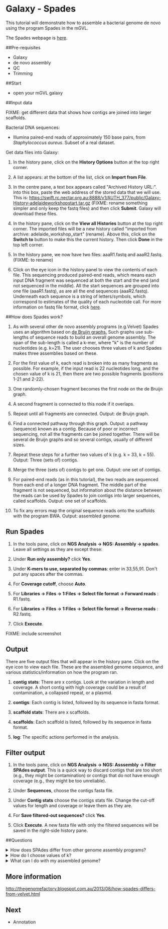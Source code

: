# Galaxy - Spades

This tutorial will demonstrate how to assemble a bacterial genome de novo using the program Spades in the mGVL.

The Spades webpage is [here](http://bioinf.spbau.ru/spades).

##Pre-requisites

- Galaxy
- de novo assembly
- QC
- Trimming

##Start

- open your mGVL galaxy

##Input data

FIXME: get different data that shows how contigs are joined into larger scaffolds.

Bacterial DNA sequences:

- Illumina paired-end reads of approximately 150 base pairs, from *Staphylococcus aureus*. Subset of a real dataset.

Get data files into Galaxy:

1.  In the history pane, click on the **History Options** button at the top right corner.

2. A list appears: at the bottom of the list, click on **Import from File**.

3. In the centre pane, a text box appears called "Archived History URL:". Into this box, paste the web address of the stored data that we will use. This is: https://swift.rc.nectar.org.au:8888/v1/AUTH_377/public/Galaxy-History-adelaideworkshopstart.tar.gz  (FIXME: rename something simpler and only keep the fastq files) and then click **Submit**. Galaxy will download these files.

4. In the history pane, click on the **View all Histories** button at the top right corner. The imported files will be a new history called "imported from archive: adelaide_workshop_start" (rename). Above this, click on the **Switch to** button to make this the current history. Then click **Done** in the top left corner.

5. In the history pane, we now have two files: aaaR1.fastq and aaaR2.fastq. (FIXME: to rename)

6. Click on the eye icon in the history panel to view the contents of each file. This sequencing produced paired-end reads, which means each input DNA fragment was sequenced at both the start and the end (and not sequenced in the middle). All the start sequences are grouped into one file (aaaR1.fastq), as are all the end sequences (aaaR2.fastq). Underneath each sequence is a string of letters/symbols, which correspond to estimates of the quality of each nucleotide call. For more information on fastq file format, click [here](https://en.wikipedia.org/wiki/FASTQ_format).

##How does Spades work?

1. As with several other de novo assembly programs (e.g.Velvet) Spades uses an algorithm based on [de Bruijn graphs.](http://www.nature.com/nbt/journal/v29/n11/full/nbt.2023.html) Such graphs use sub-lengths of sequence reads to build an overall genome assembly. The span of the sub-length is called a k-mer, where "k" is the number of nucleotides (e.g. k=21). The user chooses three values of k and Spades makes three assemblies based on these.

2. For the first value of k, each read is broken into as many fragments as possible. For example, if the input read is 22 nucleotides long, and the chosen value of k is 21, then there are two possible fragments (positions 1-21 and 2-22).

3. One randomly-chosen fragment becomes the first node on the de Bruijn graph.

4. A second fragment is connected to this node if it overlaps.

5. Repeat until all fragments are connected. Output: de Bruijn graph.

6. Find a connected pathway through this graph. Output: a pathway (sequence) known as a contig. Because of poor or incorrect sequencing, not all the fragments can be joined together. There will be several de Bruijn graphs and so several contigs, usually of different sizes.

7. Repeat these steps for a further two values of k (e.g. k = 33, k = 55). Output: Three (sets of) contigs.

8. Merge the three (sets of) contigs to get one. Output: one set of contigs.

9. For paired-end reads (as in this tutorial), the two reads are sequenced from each end of a longer DNA fragment. The middle part of the fragment is not sequenced, but information about the distance between the reads can be used by Spades to join contigs into larger sequences, called scaffolds. Output: one set of scaffolds.

10. To fix any errors map the original sequence reads onto the scaffolds with the program BWA. Output: assembled genome.

## Run Spades

1. In the tools pane, click on **NGS Analysis -> NGS: Assembly -> spades**. Leave all settings as they are except these:

2. Under **Run only assembly?** click **Yes**.

3. Under **K-mers to use, separated by commas**: enter in 33,55,91. Don't put any spaces after the commas.

4. For **Coverage cutoff**, choose **Auto**.

5. For **Libraries -> Files -> 1:Files -> Select file format -> Forward reads** : R1.fastq.

6. For **Libraries -> Files -> 1:Files -> Select file format -> Reverse reads** : R2.fastq.

7. Click **Execute**.

FIXME: include screenshot

## Output

There are five output files that will appear in the history pane. Click on the eye icon to view each file. These are the assembled genome sequence, and various statistics/information on how the program ran.

1. **contig stats**: There are x contigs. Look at the variation in length and coverage. A short contig with high coverage could be a result of contamination, a collapsed repeat, or a plasmid.

2. **contigs**: Each contig is listed, followed by its sequence in fasta format.

3. **scaffold stats**: There are x scaffolds.

4. **scaffolds**: Each scaffold is listed, followed by its sequence in fasta format.

5. **log**: The specific actions performed in the analysis.

## Filter output

1. In the tools pane, click on **NGS Analysis -> NGS: Asssembly -> Filter SPAdes output**. This is a quick way to discard contigs that are too short (e.g., they might be contamination) or contigs that do not have enough coverage (e.g., they might be too unreliable).

2. Under **Sequences**, choose the contigs fasta file.

3. Under **Contig stats** choose the contigs stats file. Change the cut-off values for length and coverage or leave them as they are.

4. For **Save filtered-out sequences?** click **Yes**.

5. Click **Execute**. A new fasta file with only the filtered sequences will be saved in the right-side history pane.

##Questions

<details> <summary>
How does SPAdes differ from other genome assembly programs?</summary>
It uses multiple values of k in de Bruijn graphs. Larger fragment sizes will more accurately position sections of duplicated DNA (repeats), but these larger fragments will only overlap well in densely-sequenced (high-coverage) areas of the genome. Because bacterial genomes may have low-coverage regions, using smaller fragments can increase the potential for overlaps (joins) in these low-coverage regions. Using a range of fragment sizes will therefore get the benefit from both approaches.</details>

<details> <summary>
How do I choose values of k?  </summary>
The k values need to be odd numbers, and shorter than the read lengths.  A good strategy could be to choose some that are small, medium and large. e.g. if the read is 150 nucleotides, k values could be 33, 55, 91. There is no absolute rule; rather, the aim is to get a good spread of k values across the read length. </details>

<details> <summary>
What can I do with my assembled genome?</summary>
This tutorial used a subset of a real dataset, so is not a complete genome (is it?). You could re-try it with short reads from a whole genome, at NCBI SRA. You can [annotate] (describe) the genomic features such as genes or [compare] it to other genomes to see variation in structure.  </details>

## More information

http://thegenomefactory.blogspot.com.au/2013/08/how-spades-differs-from-velvet.html

## Next
- Annotation
